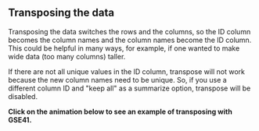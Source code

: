 ## Transposing the data

Transposing the data switches the rows and the columns, so the ID column becomes the column names and the column names become the ID column. This could be helpful in many ways, for example, if one wanted to make wide data (too many columns) taller.

If there are not all unique values in the ID column, transpose will not work because the new column names need to be unique. So, if you use a different column ID and "keep all" as a summarize option, transpose will be disabled.

**Click on the animation below to see an example of transposing with GSE41.**

